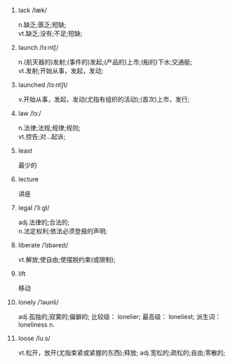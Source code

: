 1. lack /læk/

   n.缺乏;匮乏;短缺;  
   vt.缺乏;没有;不足;短缺;

2. launch /lɔːntʃ/

   n.(航天器的)发射;(事件的)发起;(产品的)上市;(船的)下水;交通艇;  
   vt.发射;开始从事，发起，发动;

3. launched /lɔːntʃt/

   v.开始从事，发起，发动(尤指有组织的活动);(首次)上市，发行;

4. law /lɔː/

   n.法律;法规;规律;规则;  
   vt.控告;对…起诉;

5. least

   最少的

6. lecture

   讲座

7. legal /ˈliːɡl/

   adj.法律的;合法的;  
   n.法定权利;依法必须登报的声明;

8. liberate /ˈlɪbəreɪt/

   vt.解放;使自由;使摆脱约束(或限制);

9. lift

   移动

10. lonely /ˈləʊnli/

    adj.孤独的;寂寞的;偏僻的; 比较级： lonelier; 最高级： loneliest; 派生词： loneliness n.

11. loose /luːs/

    vt.松开，放开(尤指束紧或紧握的东西);释放; adj.宽松的;疏松的;自由;零散的;
